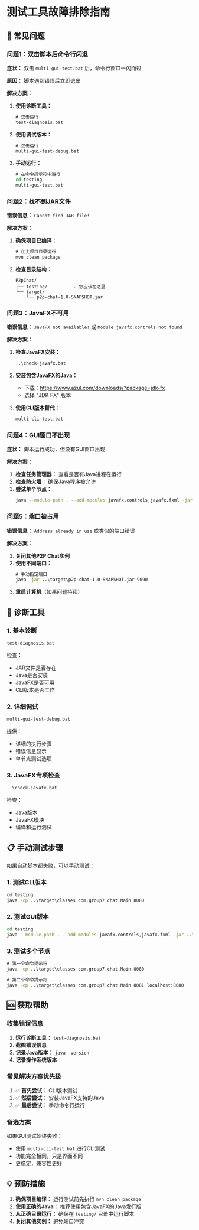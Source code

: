 # 测试工具故障排除指南

## 🚨 常见问题

### 问题1：双击脚本后命令行闪退

**症状：** 双击 `multi-gui-test.bat` 后，命令行窗口一闪而过

**原因：** 脚本遇到错误后立即退出

**解决方案：**
1. **使用诊断工具：**
   ```cmd
   # 双击运行
   test-diagnosis.bat
   ```

2. **使用调试版本：**
   ```cmd
   # 双击运行
   multi-gui-test-debug.bat
   ```

3. **手动运行：**
   ```cmd
   # 在命令提示符中运行
   cd testing
   multi-gui-test.bat
   ```

### 问题2：找不到JAR文件

**错误信息：** `Cannot find JAR file!`

**解决方案：**
1. **确保项目已编译：**
   ```cmd
   # 在主项目目录运行
   mvn clean package
   ```

2. **检查目录结构：**
   ```
   P2pChat/
   ├── testing/          ← 您应该在这里
   └── target/
       └── p2p-chat-1.0-SNAPSHOT.jar
   ```

### 问题3：JavaFX不可用

**错误信息：** `JavaFX not available!` 或 `Module javafx.controls not found`

**解决方案：**
1. **检查JavaFX安装：**
   ```cmd
   ..\check-javafx.bat
   ```

2. **安装包含JavaFX的Java：**
   - 下载：https://www.azul.com/downloads/?package=jdk-fx
   - 选择 "JDK FX" 版本

3. **使用CLI版本替代：**
   ```cmd
   multi-cli-test.bat
   ```

### 问题4：GUI窗口不出现

**症状：** 脚本运行成功，但没有GUI窗口出现

**解决方案：**
1. **检查任务管理器：** 查看是否有Java进程在运行
2. **检查防火墙：** 确保Java程序被允许
3. **尝试单个节点：**
   ```cmd
   java --module-path . --add-modules javafx.controls,javafx.fxml -jar ..\target\p2p-chat-1.0-SNAPSHOT.jar 8080
   ```

### 问题5：端口被占用

**错误信息：** `Address already in use` 或类似的端口错误

**解决方案：**
1. **关闭其他P2P Chat实例**
2. **使用不同端口：**
   ```cmd
   # 手动指定端口
   java -jar ..\target\p2p-chat-1.0-SNAPSHOT.jar 9090
   ```
3. **重启计算机**（如果问题持续）

## 🔧 诊断工具

### 1. 基本诊断
```cmd
test-diagnosis.bat
```
检查：
- JAR文件是否存在
- Java是否安装
- JavaFX是否可用
- CLI版本是否工作

### 2. 详细调试
```cmd
multi-gui-test-debug.bat
```
提供：
- 详细的执行步骤
- 错误信息显示
- 单节点测试选项

### 3. JavaFX专项检查
```cmd
..\check-javafx.bat
```
检查：
- Java版本
- JavaFX模块
- 编译和运行测试

## 📋 手动测试步骤

如果自动脚本都失败，可以手动测试：

### 1. 测试CLI版本
```cmd
cd testing
java -cp ..\target\classes com.group7.chat.Main 8080
```

### 2. 测试GUI版本
```cmd
cd testing
java --module-path . --add-modules javafx.controls,javafx.fxml -jar ..\target\p2p-chat-1.0-SNAPSHOT.jar 8080
```

### 3. 测试多个节点
```cmd
# 第一个命令提示符
java -cp ..\target\classes com.group7.chat.Main 8080

# 第二个命令提示符
java -cp ..\target\classes com.group7.chat.Main 8081 localhost:8080
```

## 🆘 获取帮助

### 收集错误信息
1. **运行诊断工具：** `test-diagnosis.bat`
2. **截图错误信息**
3. **记录Java版本：** `java -version`
4. **记录操作系统版本**

### 常见解决方案优先级
1. ✅ **首先尝试：** CLI版本测试
2. ✅ **然后尝试：** 安装JavaFX支持的Java
3. ✅ **最后尝试：** 手动命令行运行

### 备选方案
如果GUI测试始终失败：
- 使用 `multi-cli-test.bat` 进行CLI测试
- 功能完全相同，只是界面不同
- 更稳定，兼容性更好

## 💡 预防措施

1. **确保项目编译：** 运行测试前先执行 `mvn clean package`
2. **使用正确的Java：** 推荐使用包含JavaFX的Java发行版
3. **从正确目录运行：** 确保在 `testing/` 目录中运行脚本
4. **关闭其他实例：** 避免端口冲突
